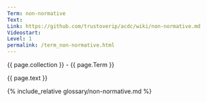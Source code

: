 ```yaml
---
Term: non-normative
Text: 
Link: https://github.com/trustoverip/acdc/wiki/non-normative.md
Videostart: 
Level: 1
permalink: /term_non-normative.html
---
```


{{ page.collection }} - {{ page.Term }}

   {{ page.text }}

{% include_relative glossary/non-normative.md %}

